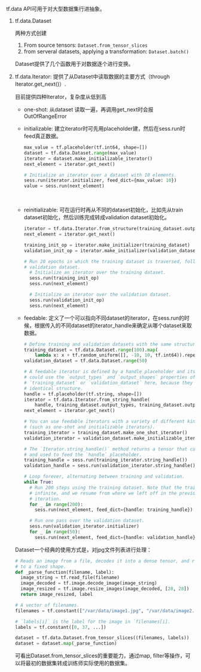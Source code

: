 tf.data API可用于对大型数据集行进抽象。

1. tf.data.Dataset

   两种方式创建

   1. From source tensors: `Dataset.from_tensor_slices`
   2. from serveral datasets, applying a transformation: `Dataset.batch()`

   Dataset提供了几个函数用于对数据逐个进行变换。

2. tf.data.Iterator: 提供了从Dataset中读取数据的主要方式（through Iterator.get_next()）.

   目前提供四种Iterator，复杂度从低到高

   * one-shot: 从dataset 读取一遍，再调用get_next时会报OutOfRangeError

   * initializable: 建立iterator时可先用placeholder建，然后在sess.run时feed真正数据。

     ~~~python
     max_value = tf.placeholder(tf.int64, shape=[])
     dataset = tf.data.Dataset.range(max_value)
     iterator = dataset.make_initializable_iterator()
     next_element = iterator.get_next()

     # Initialize an iterator over a dataset with 10 elements.
     sess.run(iterator.initializer, feed_dict={max_value: 10})
     value = sess.run(next_element)
     ~~~

     ​

   * reinitializable: 可在运行时再从不同的dataset初始化，比如先从train dataset初始化，然后训练完成转成validation dataset初始化。

     ~~~python
     iterator = tf.data.Iterator.from_structure(training_dataset.output_types, training_dataset.output_shapes)
     next_element = iterator.get_next()

     training_init_op = iterator.make_initializer(training_dataset)
     validation_init_op = iterator.make_initializer(validation_dataset)

     # Run 20 epochs in which the training dataset is traversed, followed by the
     # validation dataset.
       # Initialize an iterator over the training dataset.
       sess.run(training_init_op)
       sess.run(next_element)

       # Initialize an iterator over the validation dataset.
       sess.run(validation_init_op)
       sess.run(next_element)
     ~~~

   * feedable: 定义了一个可以指向不同dataset的iterator，在sess.run的时候，根据传入的不同dataset的iterator_handle来确定从哪个dataset来取数据。

     ~~~python
     # Define training and validation datasets with the same structure.
     training_dataset = tf.data.Dataset.range(100).map(
         lambda x: x + tf.random_uniform([], -10, 10, tf.int64)).repeat()
     validation_dataset = tf.data.Dataset.range(50)

     # A feedable iterator is defined by a handle placeholder and its structure. We
     # could use the `output_types` and `output_shapes` properties of either
     # `training_dataset` or `validation_dataset` here, because they have
     # identical structure.
     handle = tf.placeholder(tf.string, shape=[])
     iterator = tf.data.Iterator.from_string_handle(
         handle, training_dataset.output_types, training_dataset.output_shapes)
     next_element = iterator.get_next()

     # You can use feedable iterators with a variety of different kinds of iterator
     # (such as one-shot and initializable iterators).
     training_iterator = training_dataset.make_one_shot_iterator()
     validation_iterator = validation_dataset.make_initializable_iterator()

     # The `Iterator.string_handle()` method returns a tensor that can be evaluated
     # and used to feed the `handle` placeholder.
     training_handle = sess.run(training_iterator.string_handle())
     validation_handle = sess.run(validation_iterator.string_handle())

     # Loop forever, alternating between training and validation.
     while True:
       # Run 200 steps using the training dataset. Note that the training dataset is
       # infinite, and we resume from where we left off in the previous `while` loop
       # iteration.
       for _ in range(200):
         sess.run(next_element, feed_dict={handle: training_handle})

       # Run one pass over the validation dataset.
       sess.run(validation_iterator.initializer)
       for _ in range(50):
         sess.run(next_element, feed_dict={handle: validation_handle})
     ~~~

   Dataset一个经典的使用方式是，对jpg文件列表进行处理：

   ~~~python
   # Reads an image from a file, decodes it into a dense tensor, and resizes it
   # to a fixed shape.
   def _parse_function(filename, label):
     image_string = tf.read_file(filename)
     image_decoded = tf.image.decode_image(image_string)
     image_resized = tf.image.resize_images(image_decoded, [28, 28])
     return image_resized, label

   # A vector of filenames.
   filenames = tf.constant(["/var/data/image1.jpg", "/var/data/image2.jpg", ...])

   # `labels[i]` is the label for the image in `filenames[i].
   labels = tf.constant([0, 37, ...])

   dataset = tf.data.Dataset.from_tensor_slices((filenames, labels))
   dataset = dataset.map(_parse_function)

   ~~~

   可看出Dataset.from_tensor_slices的重要能力，通过map, filter等操作，可以将最初的数据集转成训练师实际使用的数据集。

